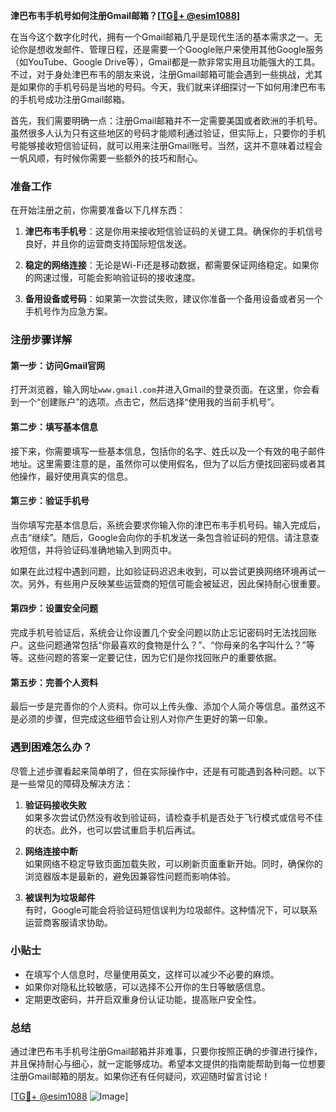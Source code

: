 **津巴布韦手机号如何注册Gmail邮箱？[[TG💪+ @esim1088](https://t.me/s/esim1088)]**

在当今这个数字化时代，拥有一个Gmail邮箱几乎是现代生活的基本需求之一。无论你是想收发邮件、管理日程，还是需要一个Google账户来使用其他Google服务（如YouTube、Google Drive等），Gmail都是一款非常实用且功能强大的工具。不过，对于身处津巴布韦的朋友来说，注册Gmail邮箱可能会遇到一些挑战，尤其是如果你的手机号码是当地的号码。今天，我们就来详细探讨一下如何用津巴布韦的手机号成功注册Gmail邮箱。

首先，我们需要明确一点：注册Gmail邮箱并不一定需要美国或者欧洲的手机号。虽然很多人认为只有这些地区的号码才能顺利通过验证，但实际上，只要你的手机号能够接收短信验证码，就可以用来注册Gmail账号。当然，这并不意味着过程会一帆风顺，有时候你需要一些额外的技巧和耐心。

### 准备工作

在开始注册之前，你需要准备以下几样东西：

1. **津巴布韦手机号**：这是你用来接收短信验证码的关键工具。确保你的手机信号良好，并且你的运营商支持国际短信发送。
   
2. **稳定的网络连接**：无论是Wi-Fi还是移动数据，都需要保证网络稳定。如果你的网速过慢，可能会影响验证码的接收速度。

3. **备用设备或号码**：如果第一次尝试失败，建议你准备一个备用设备或者另一个手机号作为应急方案。

### 注册步骤详解

#### 第一步：访问Gmail官网

打开浏览器，输入网址`www.gmail.com`并进入Gmail的登录页面。在这里，你会看到一个“创建账户”的选项。点击它，然后选择“使用我的当前手机号”。

#### 第二步：填写基本信息

接下来，你需要填写一些基本信息，包括你的名字、姓氏以及一个有效的电子邮件地址。这里需要注意的是，虽然你可以使用假名，但为了以后方便找回密码或者其他操作，最好使用真实的信息。

#### 第三步：验证手机号

当你填写完基本信息后，系统会要求你输入你的津巴布韦手机号码。输入完成后，点击“继续”。随后，Google会向你的手机发送一条包含验证码的短信。请注意查收短信，并将验证码准确地输入到网页中。

如果在此过程中遇到问题，比如验证码迟迟未收到，可以尝试更换网络环境再试一次。另外，有些用户反映某些运营商的短信可能会被延迟，因此保持耐心很重要。

#### 第四步：设置安全问题

完成手机号验证后，系统会让你设置几个安全问题以防止忘记密码时无法找回账户。这些问题通常包括“你最喜欢的食物是什么？”、“你母亲的名字叫什么？”等等。这些问题的答案一定要记住，因为它们是你找回账户的重要依据。

#### 第五步：完善个人资料

最后一步是完善你的个人资料。你可以上传头像、添加个人简介等信息。虽然这不是必须的步骤，但完成这些细节会让别人对你产生更好的第一印象。

### 遇到困难怎么办？

尽管上述步骤看起来简单明了，但在实际操作中，还是有可能遇到各种问题。以下是一些常见的障碍及解决方法：

1. **验证码接收失败**  
   如果多次尝试仍然没有收到验证码，请检查手机是否处于飞行模式或信号不佳的状态。此外，也可以尝试重启手机后再试。

2. **网络连接中断**  
   如果网络不稳定导致页面加载失败，可以刷新页面重新开始。同时，确保你的浏览器版本是最新的，避免因兼容性问题而影响体验。

3. **被误判为垃圾邮件**  
   有时，Google可能会将验证码短信误判为垃圾邮件。这种情况下，可以联系运营商客服请求协助。

### 小贴士

- 在填写个人信息时，尽量使用英文，这样可以减少不必要的麻烦。
- 如果你对隐私比较敏感，可以选择不公开你的生日等敏感信息。
- 定期更改密码，并开启双重身份认证功能，提高账户安全性。

### 总结

通过津巴布韦手机号注册Gmail邮箱并非难事，只要你按照正确的步骤进行操作，并且保持耐心与细心，就一定能够成功。希望本文提供的指南能帮助到每一位想要注册Gmail邮箱的朋友。如果你还有任何疑问，欢迎随时留言讨论！

[[TG💪+ @esim1088](https://t.me/s/esim1088) ![Image](https://i.postimg.cc/4NQfJmqS/Snipaste-2025-05-13-00-14-12.png)]